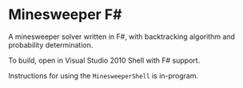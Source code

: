 # Minesweeper F#

A minesweeper solver written in F#, with backtracking algorithm and
probability determination.

To build, open in Visual Studio 2010 Shell with F# support.

Instructions for using the `MinesweeperShell` is in-program.
